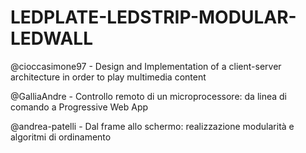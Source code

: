 # LEDPLATE-LEDSTRIP-MODULAR-LEDWALL

@cioccasimone97 - Design and Implementation of a client-server architecture in order to play multimedia content

@GalliaAndre - Controllo remoto di un microprocessore: da linea di comando a Progressive Web App

@andrea-patelli - Dal frame allo schermo: realizzazione modularità e algoritmi di ordinamento
